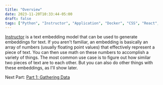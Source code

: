 ```yaml
---
title: "Overview"
date: 2023-11-20T10:33:44-05:00
draft: false
tags: ["Python", "Instructor", "Application", "Docker", "CSS", "React", "Sqlite", "Machine Learning", "Embeddings"]
---
```


[Instructor](https://huggingface.co/hkunlp/instructor-large) is a text embedding model that can be used to generate embeddings for text. If you aren't familiar, an embedding is basically an array of numbers (usually floating point values) that effectively represent a piece of text. You can then use math on these numbers to accomplish a variety of things. The most common use case is to figure out how similar two pieces of text are to each other. But you can also do other things with these embeddings, as I'll show later.

Next Part: [Part 1: Gathering Data](./part1-obtaining-data.html)